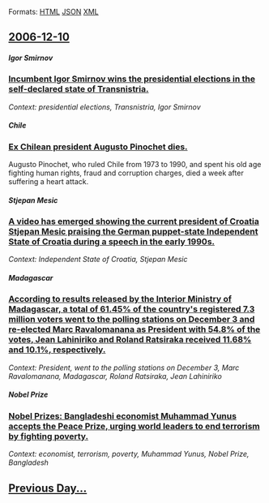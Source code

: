 
Formats: [HTML](2006/12/10/index.html)  [JSON](2006/12/10/index.json)  [XML](2006/12/10/index.xml)  

## [2006-12-10](/news/2006/12/10/index.md)

##### Igor Smirnov
### [ Incumbent Igor Smirnov wins the presidential elections in the self-declared state of Transnistria. ](/news/2006/12/10/incumbent-igor-smirnov-wins-the-presidential-elections-in-the-self-declared-state-of-transnistria.md)
_Context: presidential elections, Transnistria, Igor Smirnov_

##### Chile
### [ Ex Chilean president Augusto Pinochet dies. ](/news/2006/12/10/ex-chilean-president-augusto-pinochet-dies.md)
Augusto Pinochet, who ruled Chile from 1973 to 1990, and spent his old age fighting human rights, fraud and corruption charges, died a week after suffering a heart attack.

##### Stjepan Mesic
### [ A video has emerged showing the current president of Croatia Stjepan Mesic praising the German puppet-state Independent State of Croatia during a speech in the early 1990s. ](/news/2006/12/10/a-video-has-emerged-showing-the-current-president-of-croatia-stjepan-mesia-praising-the-german-puppet-state-independent-state-of-croatia-d.md)
_Context: Independent State of Croatia, Stjepan Mesic_

##### Madagascar
### [ According to results released by the Interior Ministry of Madagascar, a total of 61.45% of the country's registered 7.3 million voters went to the polling stations on December 3 and re-elected Marc Ravalomanana as President with 54.8% of the votes, Jean Lahiniriko and Roland Ratsiraka received 11.68% and 10.1%, respectively. ](/news/2006/12/10/according-to-results-released-by-the-interior-ministry-of-madagascar-a-total-of-61-45-of-the-country-s-registered-7-3-million-voters-went.md)
_Context: President, went to the polling stations on December 3, Marc Ravalomanana, Madagascar, Roland Ratsiraka, Jean Lahiniriko_

##### Nobel Prize
### [ Nobel Prizes: Bangladeshi economist Muhammad Yunus accepts the Peace Prize, urging world leaders to end terrorism by fighting poverty. ](/news/2006/12/10/nobel-prizes-bangladeshi-economist-muhammad-yunus-accepts-the-peace-prize-urging-world-leaders-to-end-terrorism-by-fighting-poverty.md)
_Context: economist, terrorism, poverty, Muhammad Yunus, Nobel Prize, Bangladesh_

## [Previous Day...](/news/2006/12/9/index.md)

